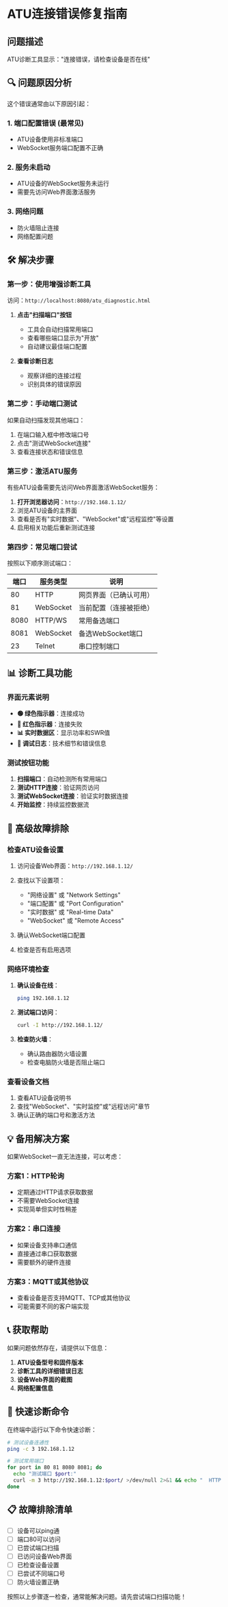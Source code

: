 # ATU连接错误修复指南

## 问题描述

ATU诊断工具显示："连接错误，请检查设备是否在线"

## 🔍 问题原因分析

这个错误通常由以下原因引起：

### 1. **端口配置错误** (最常见)
- ATU设备使用非标准端口
- WebSocket服务端口配置不正确

### 2. **服务未启动**
- ATU设备的WebSocket服务未运行
- 需要先访问Web界面激活服务

### 3. **网络问题**
- 防火墙阻止连接
- 网络配置问题

## 🛠️ 解决步骤

### 第一步：使用增强诊断工具

访问：`http://localhost:8080/atu_diagnostic.html`

1. **点击"扫描端口"按钮**
   - 工具会自动扫描常用端口
   - 查看哪些端口显示为"开放"
   - 自动建议最佳端口配置

2. **查看诊断日志**
   - 观察详细的连接过程
   - 识别具体的错误原因

### 第二步：手动端口测试

如果自动扫描发现其他端口：

1. 在端口输入框中修改端口号
2. 点击"测试WebSocket连接"
3. 查看连接状态和错误信息

### 第三步：激活ATU服务

有些ATU设备需要先访问Web界面激活WebSocket服务：

1. **打开浏览器访问**：`http://192.168.1.12/`
2. 浏览ATU设备的主界面
3. 查看是否有"实时数据"、"WebSocket"或"远程监控"等设置
4. 启用相关功能后重新测试连接

### 第四步：常见端口尝试

按照以下顺序测试端口：

| 端口 | 服务类型 | 说明 |
|------|----------|------|
| 80   | HTTP     | 网页界面（已确认可用） |
| 81   | WebSocket| 当前配置（连接被拒绝） |
| 8080 | HTTP/WS  | 常用备选端口 |
| 8081 | WebSocket| 备选WebSocket端口 |
| 23   | Telnet   | 串口控制端口 |

## 📊 诊断工具功能

### 界面元素说明

- **🟢 绿色指示器**：连接成功
- **🔴 红色指示器**：连接失败
- **📊 实时数据区**：显示功率和SWR值
- **📝 调试日志**：技术细节和错误信息

### 测试按钮功能

1. **扫描端口**：自动检测所有常用端口
2. **测试HTTP连接**：验证网页访问
3. **测试WebSocket连接**：验证实时数据连接
4. **开始监控**：持续监控数据流

## 🔧 高级故障排除

### 检查ATU设备设置

1. 访问设备Web界面：`http://192.168.1.12/`
2. 查找以下设置项：
   - "网络设置" 或 "Network Settings"
   - "端口配置" 或 "Port Configuration"
   - "实时数据" 或 "Real-time Data"
   - "WebSocket" 或 "Remote Access"

3. 确认WebSocket端口配置
4. 检查是否有启用选项

### 网络环境检查

1. **确认设备在线**：
   ```bash
   ping 192.168.1.12
   ```

2. **测试端口访问**：
   ```bash
   curl -I http://192.168.1.12/
   ```

3. **检查防火墙**：
   - 确认路由器防火墙设置
   - 检查电脑防火墙是否阻止端口

### 查看设备文档

1. 查看ATU设备说明书
2. 查找"WebSocket"、"实时监控"或"远程访问"章节
3. 确认正确的端口号和激活方法

## 💡 备用解决方案

如果WebSocket一直无法连接，可以考虑：

### 方案1：HTTP轮询
- 定期通过HTTP请求获取数据
- 不需要WebSocket连接
- 实现简单但实时性稍差

### 方案2：串口连接
- 如果设备支持串口通信
- 直接通过串口获取数据
- 需要额外的硬件连接

### 方案3：MQTT或其他协议
- 查看设备是否支持MQTT、TCP或其他协议
- 可能需要不同的客户端实现

## 📞 获取帮助

如果问题依然存在，请提供以下信息：

1. **ATU设备型号和固件版本**
2. **诊断工具的详细错误日志**
3. **设备Web界面的截图**
4. **网络配置信息**

## 🎯 快速诊断命令

在终端中运行以下命令快速诊断：

```bash
# 测试设备连通性
ping -c 3 192.168.1.12

# 测试常用端口
for port in 80 81 8080 8081; do
  echo "测试端口 $port:"
  curl -m 3 http://192.168.1.12:$port/ >/dev/null 2>&1 && echo "  HTTP: 开放" || echo "  HTTP: 关闭"
done
```

## 📋 故障排除清单

- [ ] 设备可以ping通
- [ ] 端口80可以访问
- [ ] 已尝试端口扫描
- [ ] 已访问设备Web界面
- [ ] 已检查设备设置
- [ ] 已尝试不同端口号
- [ ] 防火墙设置正确

按照以上步骤逐一检查，通常能解决问题。请先尝试端口扫描功能！
